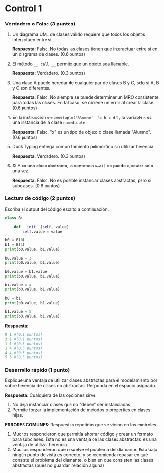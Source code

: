 # Control 1

### Verdadero o False (3 puntos)
1. Un diagrama UML de clases válido requiere que todos los objetos interactúen entre sí.

    **Respuesta**: Falso. No todas las clases tienen que interactuar entre sí en un diagrama de clases. (0.6 puntos)


2. El método `__ call __` permite que un objeto sea llamable.

    **Respuesta**: Verdadero. (0.3 puntos)

3. Una clase A puede heredar de cualquier par de clases B y C, solo si A, B y C son diferentes.

    **Respuesta**: Falso. No siempre se puede determinar un MRO consistente para todas las clases. En tal caso, se obtiene un error al crear la clase. (0.6 puntos)


4. En la instrucción `x=namedtuple('Alumno', 'a b c d')`, la variable `x` es una instancia de la clase `namedtuple`

    **Respuesta**: Falso. "x" es un tipo de objeto o clase llamada "Alumno". (0.6 puntos)


5. Duck Typing entrega comportamiento polimórfico sin utilizar herencia

    **Respuesta**: Verdadero. (0.3 puntos)


6. Si A es una clase abstracta, la sentencia `a=A()` se puede ejecutar solo una vez.

    **Respuesta**: Falso. No es posible instanciar clases abstractas, pero sí subclases. (0.6 puntos)


### Lectura de código (2 puntos)
Escriba el output del código escrito a continuación.
```python
class B:

    def __init__(self, value):
        self.value = value

b0 = B(0)
b1 = B(1)
print(b0.value, b1.value)

b0.value = 3
print(b0.value, b1.value)

b0.value = b1.value
print(b0.value, b1.value)

b1.value = 4
print(b0.value, b1.value)

b0 = b1
print(b0.value, b1.value)

b1.value = 5
print(b0.value, b1.value)
```
**Respuesta**:
```python
0 1 #(0.1 puntos)
3 1 #(0.1 puntos)
1 1 #(0.3 puntos)
1 4 #(0.5 puntos)
4 4 #(0.5 puntos)
5 5 #(0.5 puntos)
```

### Desarrollo rápido (1 punto)
Explique una ventaja de utilizar clases abstractas para el modelamiento por sobre herencia de clases no abstractas. Responda en el espacio asignado.

**Respuesta**: Cualquiera de las opciones sirve.
1. No deja instanciar clases que no "deben" ser instanciadas
2. Permite forzar la implementación de métodos o properties en clases hijas.

**ERRORES COMUNES**: Respuestas repetidas que se vieron en los controles
1. Muchos respondieron que permitía ahorrar código y crear un formato para subclases. Esta no es una ventaja de las clases abstractas, es una ventaja de utilizar herencia.
2. Muchos respondieron que resuelve el problema del diamante. Esto bajo ningún punto de vista es correcto, y se recomienda repasar en qué consiste el problema del diamante, o bien en que consisten las clases abstractas (pues no guardan relación alguna) 
